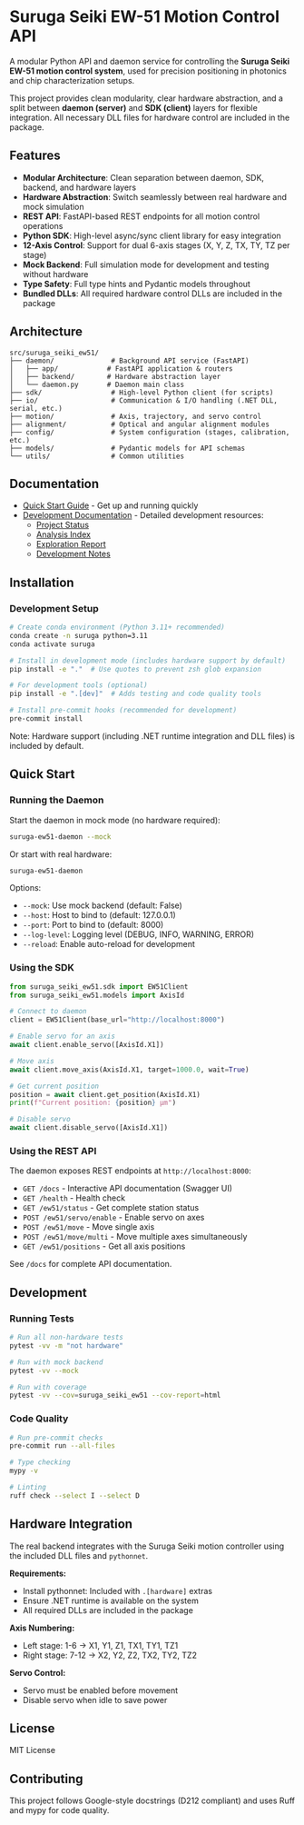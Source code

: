 # Suruga Seiki EW-51 Motion Control API

A modular Python API and daemon service for controlling the **Suruga Seiki EW-51 motion control system**, used for precision positioning in photonics and chip characterization setups.

This project provides clean modularity, clear hardware abstraction, and a split between **daemon (server)** and **SDK (client)** layers for flexible integration. All necessary DLL files for hardware control are included in the package.

## Features

- **Modular Architecture**: Clean separation between daemon, SDK, backend, and hardware layers
- **Hardware Abstraction**: Switch seamlessly between real hardware and mock simulation
- **REST API**: FastAPI-based REST endpoints for all motion control operations
- **Python SDK**: High-level async/sync client library for easy integration
- **12-Axis Control**: Support for dual 6-axis stages (X, Y, Z, TX, TY, TZ per stage)
- **Mock Backend**: Full simulation mode for development and testing without hardware
- **Type Safety**: Full type hints and Pydantic models throughout
- **Bundled DLLs**: All required hardware control DLLs are included in the package

## Architecture

```
src/suruga_seiki_ew51/
├── daemon/              # Background API service (FastAPI)
│   ├── app/            # FastAPI application & routers
│   ├── backend/        # Hardware abstraction layer
│   └── daemon.py       # Daemon main class
├── sdk/                 # High-level Python client (for scripts)
├── io/                  # Communication & I/O handling (.NET DLL, serial, etc.)
├── motion/              # Axis, trajectory, and servo control
├── alignment/           # Optical and angular alignment modules
├── config/              # System configuration (stages, calibration, etc.)
├── models/              # Pydantic models for API schemas
└── utils/               # Common utilities
```

## Documentation

- [Quick Start Guide](docs/QUICKSTART.md) - Get up and running quickly
- [Development Documentation](docs/development/) - Detailed development resources:
  - [Project Status](docs/development/PROJECT_STATUS.md)
  - [Analysis Index](docs/development/ANALYSIS_INDEX.md)
  - [Exploration Report](docs/development/EXPLORATION_REPORT.md)
  - [Development Notes](docs/development/CLAUDE.md)

## Installation

### Development Setup

```bash
# Create conda environment (Python 3.11+ recommended)
conda create -n suruga python=3.11
conda activate suruga

# Install in development mode (includes hardware support by default)
pip install -e "."  # Use quotes to prevent zsh glob expansion

# For development tools (optional)
pip install -e ".[dev]"  # Adds testing and code quality tools

# Install pre-commit hooks (recommended for development)
pre-commit install
```

Note: Hardware support (including .NET runtime integration and DLL files) is included by default.

## Quick Start

### Running the Daemon

Start the daemon in mock mode (no hardware required):

```bash
suruga-ew51-daemon --mock
```

Or start with real hardware:

```bash
suruga-ew51-daemon
```

Options:
- `--mock`: Use mock backend (default: False)
- `--host`: Host to bind to (default: 127.0.0.1)
- `--port`: Port to bind to (default: 8000)
- `--log-level`: Logging level (DEBUG, INFO, WARNING, ERROR)
- `--reload`: Enable auto-reload for development

### Using the SDK

```python
from suruga_seiki_ew51.sdk import EW51Client
from suruga_seiki_ew51.models import AxisId

# Connect to daemon
client = EW51Client(base_url="http://localhost:8000")

# Enable servo for an axis
await client.enable_servo([AxisId.X1])

# Move axis
await client.move_axis(AxisId.X1, target=1000.0, wait=True)

# Get current position
position = await client.get_position(AxisId.X1)
print(f"Current position: {position} µm")

# Disable servo
await client.disable_servo([AxisId.X1])
```

### Using the REST API

The daemon exposes REST endpoints at `http://localhost:8000`:

- `GET /docs` - Interactive API documentation (Swagger UI)
- `GET /health` - Health check
- `GET /ew51/status` - Get complete station status
- `POST /ew51/servo/enable` - Enable servo on axes
- `POST /ew51/move` - Move single axis
- `POST /ew51/move/multi` - Move multiple axes simultaneously
- `GET /ew51/positions` - Get all axis positions

See `/docs` for complete API documentation.

## Development

### Running Tests

```bash
# Run all non-hardware tests
pytest -vv -m "not hardware"

# Run with mock backend
pytest -vv --mock

# Run with coverage
pytest -vv --cov=suruga_seiki_ew51 --cov-report=html
```

### Code Quality

```bash
# Run pre-commit checks
pre-commit run --all-files

# Type checking
mypy -v

# Linting
ruff check --select I --select D
```

## Hardware Integration

The real backend integrates with the Suruga Seiki motion controller using the included DLL files and `pythonnet`.

**Requirements:**
- Install pythonnet: Included with `.[hardware]` extras
- Ensure .NET runtime is available on the system
- All required DLLs are included in the package

**Axis Numbering:**
- Left stage: 1-6 → X1, Y1, Z1, TX1, TY1, TZ1
- Right stage: 7-12 → X2, Y2, Z2, TX2, TY2, TZ2

**Servo Control:**
- Servo must be enabled before movement
- Disable servo when idle to save power

## License

MIT License

## Contributing

This project follows Google-style docstrings (D212 compliant) and uses Ruff and mypy for code quality.

